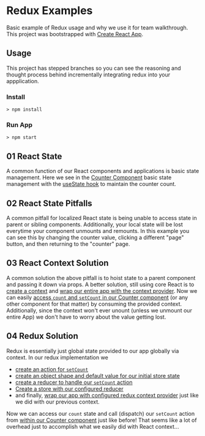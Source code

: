 # Redux Examples

Basic example of Redux usage and why we use it for team walkthrough.
This project was bootstrapped with [Create React App](https://github.com/facebook/create-react-app).

## Usage

This project has stepped branches so you can see the reasoning and thought process behind incrementally integrating redux into your appplication.

### Install

```
> npm install
```

### Run App
```
> npm start
```

## 01 React State

A common function of our React components and applications is basic state management.
Here we see in the [Counter Component](src/Counter.jsx) basic state management with the [useState hook](https://reactjs.org/docs/hooks-reference.html#usestate)
to maintain the counter count.

## 02 React State Pitfalls

A common pitfall for localized React state is being unable to access state in parent or sibling components. Additionally,
your local state will be lost everytime your component unmounts and remounts. In this example you can see this by changing
the counter value, clicking a different "page" button, and then returning to the "counter" page.

## 03 React Context Solution

A common solution the above pitfall is to hoist state to a parent component and passing it down via props. A better solution,
still using core React is to [create a context](src/counterCtx.js) and [wrap our entire app with the context provider](src/App.js#L18).
Now we can easily [access `count` and `setCount` in our Counter component](src/Counter.js#L6) (or any other component for that matter) by consuming the
provided context. Additionally, since the context won't ever unount (unless we unmount our entire App) we don't have to worry about the value getting lost.

## 04 Redux Solution

Redux is essentially just global state provided to our app globally via context. In our redux implementation we
- [create an action for `setCount`](src/redux-counter.js#L4)
- [create an object shape and default value for our initial store state](src/redux-counter.js#L6)
- [create a reducer to handle our `setCount` action](src/redux-counter.js#L8)
- [Create a store with our configured reducer](src/redux-counter.js#L20)
- and finally, [wrap our app with configured redux context provider](src/App.js#L18) just like we did with our previous context.

Now we can access our `count` state and call (dispatch) our `setCount` action from [within our Counter component](src/Coutner.js#L7-L9) just like before!
That seems like a lot of overhead just to accomplish what we easily did with React context...